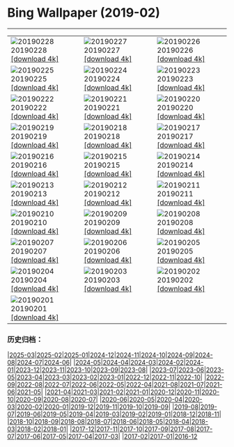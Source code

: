 # Bing Wallpaper (2019-02)
**************

<table><tr><td><img class="wallpaper" src="https://www.bing.com/az/hprichbg/rb/PhillisWheatley_ZH-CN8917971934_1920x1080.jpg" alt="20190228"> 20190228 <a href="https://www.bing.com/az/hprichbg/rb/PhillisWheatley_ZH-CN8917971934_UHD.jpg">[download 4k]</a></td><td><img class="wallpaper" src="https://www.bing.com/az/hprichbg/rb/HZMB_ZH-CN5238831909_1920x1080.jpg" alt="20190227"> 20190227 <a href="https://www.bing.com/az/hprichbg/rb/HZMB_ZH-CN5238831909_UHD.jpg">[download 4k]</a></td><td><img class="wallpaper" src="https://www.bing.com/az/hprichbg/rb/PolarBearDay_ZH-CN5185516722_1920x1080.jpg" alt="20190226"> 20190226 <a href="https://www.bing.com/az/hprichbg/rb/PolarBearDay_ZH-CN5185516722_UHD.jpg">[download 4k]</a></td></tr><tr><td><img class="wallpaper" src="https://www.bing.com/az/hprichbg/rb/WinterGrand_ZH-CN5111542555_1920x1080.jpg" alt="20190225"> 20190225 <a href="https://www.bing.com/az/hprichbg/rb/WinterGrand_ZH-CN5111542555_UHD.jpg">[download 4k]</a></td><td><img class="wallpaper" src="https://www.bing.com/az/hprichbg/rb/CumulusCaribbean_ZH-CN4884493707_1920x1080.jpg" alt="20190224"> 20190224 <a href="https://www.bing.com/az/hprichbg/rb/CumulusCaribbean_ZH-CN4884493707_UHD.jpg">[download 4k]</a></td><td><img class="wallpaper" src="https://www.bing.com/az/hprichbg/rb/OldTownTallinn_ZH-CN4833535739_1920x1080.jpg" alt="20190223"> 20190223 <a href="https://www.bing.com/az/hprichbg/rb/OldTownTallinn_ZH-CN4833535739_UHD.jpg">[download 4k]</a></td></tr><tr><td><img class="wallpaper" src="https://www.bing.com/az/hprichbg/rb/ChamonixWalkway_ZH-CN4774583061_1920x1080.jpg" alt="20190222"> 20190222 <a href="https://www.bing.com/az/hprichbg/rb/ChamonixWalkway_ZH-CN4774583061_UHD.jpg">[download 4k]</a></td><td><img class="wallpaper" src="https://www.bing.com/az/hprichbg/rb/PlatteRiver_ZH-CN4687283533_1920x1080.jpg" alt="20190221"> 20190221 <a href="https://www.bing.com/az/hprichbg/rb/PlatteRiver_ZH-CN4687283533_UHD.jpg">[download 4k]</a></td><td><img class="wallpaper" src="https://www.bing.com/az/hprichbg/rb/BathBach_ZH-CN4601637280_1920x1080.jpg" alt="20190220"> 20190220 <a href="https://www.bing.com/az/hprichbg/rb/BathBach_ZH-CN4601637280_UHD.jpg">[download 4k]</a></td></tr><tr><td><img class="wallpaper" src="https://www.bing.com/az/hprichbg/rb/RavenWolf_ZH-CN4544068603_1920x1080.jpg" alt="20190219"> 20190219 <a href="https://www.bing.com/az/hprichbg/rb/RavenWolf_ZH-CN4544068603_UHD.jpg">[download 4k]</a></td><td><img class="wallpaper" src="https://www.bing.com/az/hprichbg/rb/lantern19_ZH-CN7846752344_1920x1080.jpg" alt="20190218"> 20190218 <a href="https://www.bing.com/az/hprichbg/rb/lantern19_ZH-CN7846752344_UHD.jpg">[download 4k]</a></td><td><img class="wallpaper" src="https://www.bing.com/az/hprichbg/rb/AbstractSaltBeds_ZH-CN8351691359_1920x1080.jpg" alt="20190217"> 20190217 <a href="https://www.bing.com/az/hprichbg/rb/AbstractSaltBeds_ZH-CN8351691359_UHD.jpg">[download 4k]</a></td></tr><tr><td><img class="wallpaper" src="https://www.bing.com/az/hprichbg/rb/GBBC_ZH-CN4481989355_1920x1080.jpg" alt="20190216"> 20190216 <a href="https://www.bing.com/az/hprichbg/rb/GBBC_ZH-CN4481989355_UHD.jpg">[download 4k]</a></td><td><img class="wallpaper" src="https://www.bing.com/th?id=OHR.PangolinDay_ZH-CN4393242380_1920x1080.jpg" alt="20190215"> 20190215 <a href="https://www.bing.com/th?id=OHR.PangolinDay_ZH-CN4393242380_UHD.jpg">[download 4k]</a></td><td><img class="wallpaper" src="https://www.bing.com/az/hprichbg/rb/Kamakura_ZH-CN4324380274_1920x1080.jpg" alt="20190214"> 20190214 <a href="https://www.bing.com/az/hprichbg/rb/Kamakura_ZH-CN4324380274_UHD.jpg">[download 4k]</a></td></tr><tr><td><img class="wallpaper" src="https://www.bing.com/az/hprichbg/rb/HeartCranes_ZH-CN5070756418_1920x1080.jpg" alt="20190213"> 20190213 <a href="https://www.bing.com/az/hprichbg/rb/HeartCranes_ZH-CN5070756418_UHD.jpg">[download 4k]</a></td><td><img class="wallpaper" src="https://www.bing.com/az/hprichbg/rb/Misotsuchi_ZH-CN5137902045_1920x1080.jpg" alt="20190212"> 20190212 <a href="https://www.bing.com/az/hprichbg/rb/Misotsuchi_ZH-CN5137902045_UHD.jpg">[download 4k]</a></td><td><img class="wallpaper" src="https://www.bing.com/az/hprichbg/rb/LoisachKochelsee_ZH-CN5859866695_1920x1080.jpg" alt="20190211"> 20190211 <a href="https://www.bing.com/az/hprichbg/rb/LoisachKochelsee_ZH-CN5859866695_UHD.jpg">[download 4k]</a></td></tr><tr><td><img class="wallpaper" src="https://www.bing.com/az/hprichbg/rb/KomondorKennel_ZH-CN6009722858_1920x1080.jpg" alt="20190210"> 20190210 <a href="https://www.bing.com/az/hprichbg/rb/KomondorKennel_ZH-CN6009722858_UHD.jpg">[download 4k]</a></td><td><img class="wallpaper" src="https://www.bing.com/az/hprichbg/rb/StylusGroove_ZH-CN6106476225_1920x1080.jpg" alt="20190209"> 20190209 <a href="https://www.bing.com/az/hprichbg/rb/StylusGroove_ZH-CN6106476225_UHD.jpg">[download 4k]</a></td><td><img class="wallpaper" src="https://www.bing.com/az/hprichbg/rb/AlmondOrchard_ZH-CN6176656132_1920x1080.jpg" alt="20190208"> 20190208 <a href="https://www.bing.com/az/hprichbg/rb/AlmondOrchard_ZH-CN6176656132_UHD.jpg">[download 4k]</a></td></tr><tr><td><img class="wallpaper" src="https://www.bing.com/az/hprichbg/rb/YNPFirefall_ZH-CN6411148793_1920x1080.jpg" alt="20190207"> 20190207 <a href="https://www.bing.com/az/hprichbg/rb/YNPFirefall_ZH-CN6411148793_UHD.jpg">[download 4k]</a></td><td><img class="wallpaper" src="https://www.bing.com/az/hprichbg/rb/BeatlesAshram_ZH-CN6839628037_1920x1080.jpg" alt="20190206"> 20190206 <a href="https://www.bing.com/az/hprichbg/rb/BeatlesAshram_ZH-CN6839628037_UHD.jpg">[download 4k]</a></td><td><img class="wallpaper" src="https://www.bing.com/az/hprichbg/rb/Punakaiki_ZH-CN6944508336_1920x1080.jpg" alt="20190205"> 20190205 <a href="https://www.bing.com/az/hprichbg/rb/Punakaiki_ZH-CN6944508336_UHD.jpg">[download 4k]</a></td></tr><tr><td><img class="wallpaper" src="https://www.bing.com/az/hprichbg/rb/springfestival_ZH-CN6995564658_1920x1080.jpg" alt="20190204"> 20190204 <a href="https://www.bing.com/az/hprichbg/rb/springfestival_ZH-CN6995564658_UHD.jpg">[download 4k]</a></td><td><img class="wallpaper" src="https://www.bing.com/az/hprichbg/rb/newyeareve_ZH-CN7055661762_1920x1080.jpg" alt="20190203"> 20190203 <a href="https://www.bing.com/az/hprichbg/rb/newyeareve_ZH-CN7055661762_UHD.jpg">[download 4k]</a></td><td><img class="wallpaper" src="https://www.bing.com/az/hprichbg/rb/JapanCrane_ZH-CN7122024216_1920x1080.jpg" alt="20190202"> 20190202 <a href="https://www.bing.com/az/hprichbg/rb/JapanCrane_ZH-CN7122024216_UHD.jpg">[download 4k]</a></td></tr><tr><td><img class="wallpaper" src="https://www.bing.com/az/hprichbg/rb/HoaryMarmot_ZH-CN7175843832_1920x1080.jpg" alt="20190201"> 20190201 <a href="https://www.bing.com/az/hprichbg/rb/HoaryMarmot_ZH-CN7175843832_UHD.jpg">[download 4k]</a></td><td></td><td></td></tr></table>

### 历史归档：

|[2025-03](/../2025-03/2025-03.md)|[2025-02](/../2025-02/2025-02.md)|[2025-01](/../2025-01/2025-01.md)|[2024-12](/../2024-12/2024-12.md)|[2024-11](/../2024-11/2024-11.md)|[2024-10](/../2024-10/2024-10.md)|[2024-09](/../2024-09/2024-09.md)|[2024-08](/../2024-08/2024-08.md)|[2024-07](/../2024-07/2024-07.md)|[2024-06](/../2024-06/2024-06.md)|
|[2024-05](/../2024-05/2024-05.md)|[2024-04](/../2024-04/2024-04.md)|[2024-03](/../2024-03/2024-03.md)|[2024-02](/../2024-02/2024-02.md)|[2024-01](/../2024-01/2024-01.md)|[2023-12](/../2023-12/2023-12.md)|[2023-11](/../2023-11/2023-11.md)|[2023-10](/../2023-10/2023-10.md)|[2023-09](/../2023-09/2023-09.md)|[2023-08](/../2023-08/2023-08.md)|
|[2023-07](/../2023-07/2023-07.md)|[2023-06](/../2023-06/2023-06.md)|[2023-05](/../2023-05/2023-05.md)|[2023-04](/../2023-04/2023-04.md)|[2023-03](/../2023-03/2023-03.md)|[2023-02](/../2023-02/2023-02.md)|[2023-01](/../2023-01/2023-01.md)|[2022-12](/../2022-12/2022-12.md)|[2022-11](/../2022-11/2022-11.md)|[2022-10](/../2022-10/2022-10.md)|
|[2022-09](/../2022-09/2022-09.md)|[2022-08](/../2022-08/2022-08.md)|[2022-07](/../2022-07/2022-07.md)|[2022-06](/../2022-06/2022-06.md)|[2022-05](/../2022-05/2022-05.md)|[2022-04](/../2022-04/2022-04.md)|[2021-08](/../2021-08/2021-08.md)|[2021-07](/../2021-07/2021-07.md)|[2021-06](/../2021-06/2021-06.md)|[2021-05](/../2021-05/2021-05.md)|
|[2021-04](/../2021-04/2021-04.md)|[2021-03](/../2021-03/2021-03.md)|[2021-02](/../2021-02/2021-02.md)|[2021-01](/../2021-01/2021-01.md)|[2020-12](/../2020-12/2020-12.md)|[2020-11](/../2020-11/2020-11.md)|[2020-10](/../2020-10/2020-10.md)|[2020-09](/../2020-09/2020-09.md)|[2020-08](/../2020-08/2020-08.md)|[2020-07](/../2020-07/2020-07.md)|
|[2020-06](/../2020-06/2020-06.md)|[2020-05](/../2020-05/2020-05.md)|[2020-04](/../2020-04/2020-04.md)|[2020-03](/../2020-03/2020-03.md)|[2020-02](/../2020-02/2020-02.md)|[2020-01](/../2020-01/2020-01.md)|[2019-12](/../2019-12/2019-12.md)|[2019-11](/../2019-11/2019-11.md)|[2019-10](/../2019-10/2019-10.md)|[2019-09](/../2019-09/2019-09.md)|
|[2019-08](/../2019-08/2019-08.md)|[2019-07](/../2019-07/2019-07.md)|[2019-06](/../2019-06/2019-06.md)|[2019-05](/../2019-05/2019-05.md)|[2019-04](/../2019-04/2019-04.md)|[2019-03](/../2019-03/2019-03.md)|[2019-02](/2019-02.md)|[2019-01](/../2019-01/2019-01.md)|[2018-12](/../2018-12/2018-12.md)|[2018-11](/../2018-11/2018-11.md)|
|[2018-10](/../2018-10/2018-10.md)|[2018-09](/../2018-09/2018-09.md)|[2018-08](/../2018-08/2018-08.md)|[2018-07](/../2018-07/2018-07.md)|[2018-06](/../2018-06/2018-06.md)|[2018-05](/../2018-05/2018-05.md)|[2018-04](/../2018-04/2018-04.md)|[2018-03](/../2018-03/2018-03.md)|[2018-02](/../2018-02/2018-02.md)|[2018-01](/../2018-01/2018-01.md)|
|[2017-12](/../2017-12/2017-12.md)|[2017-11](/../2017-11/2017-11.md)|[2017-10](/../2017-10/2017-10.md)|[2017-09](/../2017-09/2017-09.md)|[2017-08](/../2017-08/2017-08.md)|[2017-07](/../2017-07/2017-07.md)|[2017-06](/../2017-06/2017-06.md)|[2017-05](/../2017-05/2017-05.md)|[2017-04](/../2017-04/2017-04.md)|[2017-03](/../2017-03/2017-03.md)|
|[2017-02](/../2017-02/2017-02.md)|[2017-01](/../2017-01/2017-01.md)|[2016-12](/../2016-12/2016-12.md)